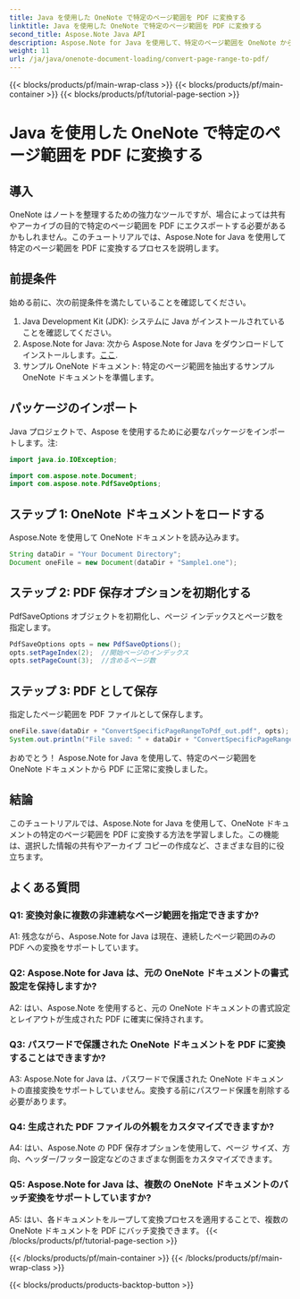 ```yaml
---
title: Java を使用した OneNote で特定のページ範囲を PDF に変換する
linktitle: Java を使用した OneNote で特定のページ範囲を PDF に変換する
second_title: Aspose.Note Java API
description: Aspose.Note for Java を使用して、特定のページ範囲を OneNote から PDF にシームレスに変換する方法を学びます。書式設定とレイアウトを簡単に維持します。
weight: 11
url: /ja/java/onenote-document-loading/convert-page-range-to-pdf/
---
```


{{< blocks/products/pf/main-wrap-class >}}
{{< blocks/products/pf/main-container >}}
{{< blocks/products/pf/tutorial-page-section >}}

# Java を使用した OneNote で特定のページ範囲を PDF に変換する

## 導入

OneNote はノートを整理するための強力なツールですが、場合によっては共有やアーカイブの目的で特定のページ範囲を PDF にエクスポートする必要があるかもしれません。このチュートリアルでは、Aspose.Note for Java を使用して特定のページ範囲を PDF に変換するプロセスを説明します。

## 前提条件

始める前に、次の前提条件を満たしていることを確認してください。

1. Java Development Kit (JDK): システムに Java がインストールされていることを確認してください。
2.  Aspose.Note for Java: 次から Aspose.Note for Java をダウンロードしてインストールします。[ここ](https://releases.aspose.com/note/java/).
3. サンプル OneNote ドキュメント: 特定のページ範囲を抽出するサンプル OneNote ドキュメントを準備します。

## パッケージのインポート

Java プロジェクトで、Aspose を使用するために必要なパッケージをインポートします。注:

```java
import java.io.IOException;

import com.aspose.note.Document;
import com.aspose.note.PdfSaveOptions;
```

## ステップ 1: OneNote ドキュメントをロードする

Aspose.Note を使用して OneNote ドキュメントを読み込みます。

```java
String dataDir = "Your Document Directory";
Document oneFile = new Document(dataDir + "Sample1.one");
```

## ステップ 2: PDF 保存オプションを初期化する

PdfSaveOptions オブジェクトを初期化し、ページ インデックスとページ数を指定します。

```java
PdfSaveOptions opts = new PdfSaveOptions();
opts.setPageIndex(2);  //開始ページのインデックス
opts.setPageCount(3);  //含めるページ数
```

## ステップ 3: PDF として保存

指定したページ範囲を PDF ファイルとして保存します。

```java
oneFile.save(dataDir + "ConvertSpecificPageRangeToPdf_out.pdf", opts);
System.out.println("File saved: " + dataDir + "ConvertSpecificPageRangeToPdf_out.pdf");
```

おめでとう！ Aspose.Note for Java を使用して、特定のページ範囲を OneNote ドキュメントから PDF に正常に変換しました。

## 結論

このチュートリアルでは、Aspose.Note for Java を使用して、OneNote ドキュメントの特定のページ範囲を PDF に変換する方法を学習しました。この機能は、選択した情報の共有やアーカイブ コピーの作成など、さまざまな目的に役立ちます。

## よくある質問

### Q1: 変換対象に複数の非連続なページ範囲を指定できますか?

A1: 残念ながら、Aspose.Note for Java は現在、連続したページ範囲のみの PDF への変換をサポートしています。

### Q2: Aspose.Note for Java は、元の OneNote ドキュメントの書式設定を保持しますか?

A2: はい、Aspose.Note を使用すると、元の OneNote ドキュメントの書式設定とレイアウトが生成された PDF に確実に保持されます。

### Q3: パスワードで保護された OneNote ドキュメントを PDF に変換することはできますか?

A3: Aspose.Note for Java は、パスワードで保護された OneNote ドキュメントの直接変換をサポートしていません。変換する前にパスワード保護を削除する必要があります。

### Q4: 生成された PDF ファイルの外観をカスタマイズできますか?

A4: はい、Aspose.Note の PDF 保存オプションを使用して、ページ サイズ、方向、ヘッダー/フッター設定などのさまざまな側面をカスタマイズできます。

### Q5: Aspose.Note for Java は、複数の OneNote ドキュメントのバッチ変換をサポートしていますか?

A5: はい、各ドキュメントをループして変換プロセスを適用することで、複数の OneNote ドキュメントを PDF にバッチ変換できます。
{{< /blocks/products/pf/tutorial-page-section >}}

{{< /blocks/products/pf/main-container >}}
{{< /blocks/products/pf/main-wrap-class >}}

{{< blocks/products/products-backtop-button >}}
